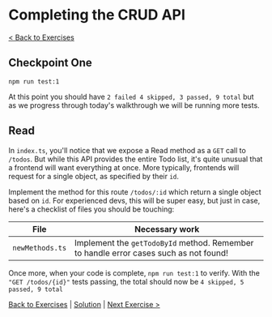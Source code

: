 # Completing the CRUD API

[< Back to Exercises](../exercises/README.md)

## Checkpoint One
```
npm run test:1
```

At this point you should have `2 failed 4 skipped, 3 passed, 9 total` but as we progress through today's walkthrough we will be running more tests.

## Read
In `index.ts`, you'll notice that we expose a Read method as a `GET` call to `/todos`. But while this API provides the entire Todo list, it's quite unusual that a frontend will want everything at once. More typically, frontends will request for a single object, as specified by their `id`.

Implement the method for this route `/todos/:id` which return a single object based on `id`. For experienced devs, this will be super easy, but just in case, here's a checklist of files you should be touching:

| File      | Necessary work |
| ----------- | ----------- |
| `newMethods.ts`   | Implement the `getTodoById` method. Remember to handle error cases such as not found! |

Once more, when your code is complete, `npm run test:1` to verify. With the `"GET /todos/{id}"` tests passing, the total should now be `4 skipped, 5 passed, 9 total`

[Back to Exercises](./README.md) | [Solution](../solutions/21-OneRead.md) | [Next Exercise >](./22-NotNeeded.md)